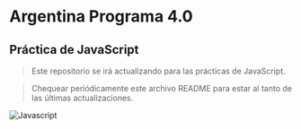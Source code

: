 # Argentina Programa 4.0

## Práctica de JavaScript

> Este repositorio se irá actualizando para las prácticas de JavaScript.

> Chequear periódicamente este archivo README para estar al tanto de las últimas actualizaciones.

![Javascript](https://midu.dev/images/wallpapers/una-taza-de-javascript.png)